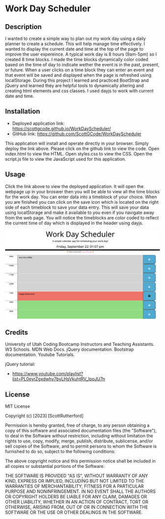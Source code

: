 # Work Day Scheduler

## Description

I wanted to create a simple way to plan out my work day using a daily planner to create a schedule. This will help manage time effectively. I wanted to display the current date and time at the top of the page to improve the user expereince. A typical work day is 8 hours (9am-5pm) so I created 8 time blocks. I made the time blocks dynamically color coded based on the time of day to indicate wether the event is in the past, present, or future. When a user clicks on a time block they can enter an event and that event will be saved and displayed when the page is refreshed using localStorage. During this project I learned and practiced BootStrap and jQuery and learned they are helpful tools to dynamically altering and creating html elements and css classes. I used dayjs to work with current date and time.

## Installation

- Deployed application link: https://scottgcode.github.io/WorkDayScheduler/
- GitHub link: https://github.com/ScottGCode/WorkDayScheduler

This application will install and operate directly in your browser. Simply deploy the link above. Please click on the github link to view the code. Open index.html to view the HTML. Open styles.css to view the CSS. Open the script.js file to view the JavaScript used for this application.

## Usage

Click the link above to view the deployed application. It will open the webpage up in your broswer then you will be able to view all the time blocks for the work day. You can enter data into a timeblock of your choice. When you are finished you can click on the save icon which is located on the right side of each timeblock to save your data entry. This will save your data using localStorage and make it available to you even if you navigate away from the web page. You will notice the timeblocks are color coded to reflect the current time of day which is displayed in the header using dayjs.

![Work Day Scheduler Screenshot](/assets/images/Screenshot%202023-09-22%20at%201.07.38%20PM.png)

## Credits

University of Utah Coding Bootcamp Instructors and Teaching Assistants. W3 Schools. MDN Web Docs. jQuery documentation. Bootstrap documentation. Youtube Tutorials.

jQuery tutorial:

- https://www.youtube.com/playlist?list=PL0eyrZgxdwhy7byLHsVkuhtRV_IpoJU7n

## License

MIT License

Copyright (c) [2023] [ScottRutherford]

Permission is hereby granted, free of charge, to any person obtaining a copy
of this software and associated documentation files (the "Software"), to deal
in the Software without restriction, including without limitation the rights
to use, copy, modify, merge, publish, distribute, sublicense, and/or sell
copies of the Software, and to permit persons to whom the Software is
furnished to do so, subject to the following conditions:

The above copyright notice and this permission notice shall be included in all
copies or substantial portions of the Software.

THE SOFTWARE IS PROVIDED "AS IS", WITHOUT WARRANTY OF ANY KIND, EXPRESS OR
IMPLIED, INCLUDING BUT NOT LIMITED TO THE WARRANTIES OF MERCHANTABILITY,
FITNESS FOR A PARTICULAR PURPOSE AND NONINFRINGEMENT. IN NO EVENT SHALL THE
AUTHORS OR COPYRIGHT HOLDERS BE LIABLE FOR ANY CLAIM, DAMAGES OR OTHER
LIABILITY, WHETHER IN AN ACTION OF CONTRACT, TORT OR OTHERWISE, ARISING FROM,
OUT OF OR IN CONNECTION WITH THE SOFTWARE OR THE USE OR OTHER DEALINGS IN THE
SOFTWARE.
